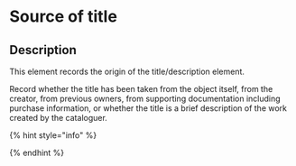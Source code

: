 # Source of title

## Description

This element records the origin of the title/description element. 

Record whether the title has been taken from the object itself, from the creator, from previous owners, from supporting documentation including purchase information, or whether the title is a brief description of the work created by the cataloguer. 

{% hint style="info" %}

{% endhint %}

